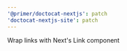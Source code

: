 ```yaml
---
'@primer/doctocat-nextjs': patch
'doctocat-nextjs-site': patch
---
```


Wrap links with Next's Link component
